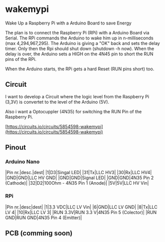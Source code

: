 # wakemypi
Wake Up a Raspberry Pi with a Arduino Board to save Energy

The plan is to connect the Raspberry Pi (RPi) with a Arduino Board via Serial.
The RPi commands the Arduino to wake him up in n-milliseconds (max 4,294,967,295).
The Arduino is giving a "OK" back and sets the delay timer. Only then the Rpi should shut down (shutdown -h now).
When the delay is over, the Arduino sets a HIGH on the 4N45 pin to short the RUN pins of the RPi.

When the Arduino starts, the RPi gets a hard Reset (RUN pins short) too. 


## Circuit

I want to develop a Circuit where the logic level from the Raspberry Pi (3,3V) is convertet to the level of the Arduino (5V).

Also i want a Optocuppler (4N35) for switching the RUN Pin of the Raspberry Pi.

[https://circuits.io/circuits/5854598-wakemypi](https://circuits.io/circuits/5854598-wakemypi)

## Pinout

### Arduino Nano

|Pin nr.|desc.|dest|
|1|D3|Singal LED|
|31|Tx|LLC HV3|
|30|Rx|LLC HV4|
|GND|GND|LLC HV GND|
|GND|GND|Signal LED|
|GND|GND|4N35 Pin 2 (Cathode)|
|32|D2|100Ohm - 4N35 Pin 1 (Anode)|
|5V|5V|LLC HV Vin|

### RPi

|Pin nr.|desc|dest|
|1|3.3 VDC|LLC LV Vin|
|6|GND|LLC LV GND|
|8|Tx|LLC LV 4|
|10|Rx|LLC LV 3|
|RUN 3.3V|RUN 3.3 V|4N35 Pin 5 (Colector)|
|RUN GND|RUN GND|4N35 Pin 4 (Emitter)|



## PCB (comming soon)
